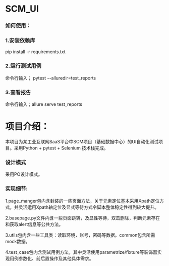 # SCM_UI

### 如何使用：

### 1.安装依赖库

pip install -r requirements.txt

### 2.运行测试用例

命令行输入； pytest --alluredir=test_reports

### 3.查看报告

命令行输入；allure serve test_reports

# 项目介绍：

本项目为某工业互联网SaaS平台中SCM项目（基础数据中心）的UI自动化测试项目。采用Python + pytest + Selenium 技术栈完成。

### 设计模式

采用PO设计模式。

### 实现细节:

1.page_manger包内含封装的一些页面方法，关于元素定位基本采用Xpath定位方式，并灵活运用Xpath轴定位及显式等待方式令脚本整体稳定性得到较大提升。

2.basepage.py文件内含一些页面跳转，及显性等待，双击删除，判断元素存在和获取alert信息等公共方法。

3.utils包内含一些工具类：读取环境，账号，密码等数据。common包含所需mock数据。

4.test_case包内含测试用例方法，其中灵活使用parametrize/fixture等装饰器实现用例参数化、前后置操作及其他具体需求。
